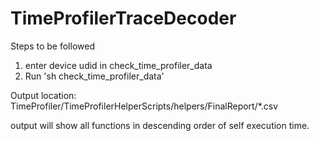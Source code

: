 # TimeProfilerTraceDecoder

Steps to be followed
1. enter device udid in check_time_profiler_data
2. Run 'sh check_time_profiler_data'

Output location: TimeProfiler/TimeProfilerHelperScripts/helpers/FinalReport/*.csv

output will show all functions in descending order of self execution time.
